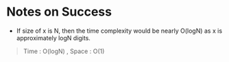 # Notes on Success
+ If size of x is N, then the time complexity would be
  nearly O(logN) as x is approximately logN digits.

> Time : O(logN) , Space : O(1)
